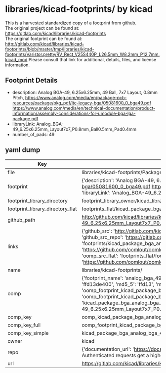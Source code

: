# libraries/kicad-footprints/ by kicad  
This is a harvested standardized copy of a footprint from github.  
The original project can be found at:  
https://gitlab.com/kicad/libraries/kicad-footprints  
The original footprint can be found at:
http://gitlab.com/kicad/libraries/kicad-footprints//blob/master/tmp/libraries/kicad-footprints/Varistor.pretty/RV_Rect_V25S440P_L26.5mm_W8.2mm_P12.7mm.kicad_mod
Please consult that link for additional, details, files, and license information.  
## Footprint Details
* description: Analog BGA-49, 6.25x6.25mm, 49 Ball, 7x7 Layout, 0.8mm Pitch, https://www.analog.com/media/en/package-pcb-resources/package/pkg_pdf/ltc-legacy-bga/05081600_0_bga49.pdf https://www.analog.com/media/en/technical-documentation/product-information/assembly-considerations-for-umodule-bga-lga-package.pdf  
* libraryLink: Analog_BGA-49_6.25x6.25mm_Layout7x7_P0.8mm_Ball0.5mm_Pad0.4mm  
* number_of_pads: 49  
## yaml dump  
| Key | Value |  
| --- | --- |  
| file | libraries/kicad-footprints/Package_BGA.pretty/Analog_BGA-49_6.25x6.25mm_Layout7x7_P0.8mm_Ball0.5mm_Pad0.4mm.kicad_mod |  
| footprint | {'description': 'Analog BGA-49, 6.25x6.25mm, 49 Ball, 7x7 Layout, 0.8mm Pitch, https://www.analog.com/media/en/package-pcb-resources/package/pkg_pdf/ltc-legacy-bga/05081600_0_bga49.pdf https://www.analog.com/media/en/technical-documentation/product-information/assembly-considerations-for-umodule-bga-lga-package.pdf', 'libraryLink': 'Analog_BGA-49_6.25x6.25mm_Layout7x7_P0.8mm_Ball0.5mm_Pad0.4mm', 'number_of_pads': 49} |  
| footprint_library_directory | footprint_library_owner/kicad_libraries/kicad-footprints/ |  
| footprint_library_directory_flat | footprints_flat/kicad_package_bga_analog_bga_49_6_25x6_25mm_layout7x7_p0_8mm_ball0_5mm_pad0_4mm/working |  
| github_path | http://github.com/kicad/libraries/kicad-footprints//blob/master/tmp/libraries/kicad-footprints/Package_BGA.pretty/Analog_BGA-49_6.25x6.25mm_Layout7x7_P0.8mm_Ball0.5mm_Pad0.4mm.kicad_mod |  
| links | {'github_src': 'http://gitlab.com/kicad/libraries/kicad-footprints//blob/master/tmp/libraries/kicad-footprints/Varistor.pretty/RV_Rect_V25S440P_L26.5mm_W8.2mm_P12.7mm.kicad_mod', 'github_src_repo': 'https://gitlab.com/kicad/libraries/kicad-footprints', 'oomp_bot': 'footprints/kicad_package_bga_analog_bga_49_6_25x6_25mm_layout7x7_p0_8mm_ball0_5mm_pad0_4mm/working', 'oomp_bot_github': 'https://github.com/oomlout/oomlout_oomp_footprint_bot/tree/main/footprints/kicad_package_bga_analog_bga_49_6_25x6_25mm_layout7x7_p0_8mm_ball0_5mm_pad0_4mm/working', 'oomp_src_flat': 'footprints_flat/footprints_flat/kicad_package_bga_analog_bga_49_6_25x6_25mm_layout7x7_p0_8mm_ball0_5mm_pad0_4mm/working', 'oomp_src_flat_github': 'https://github.com/oomlout/oomlout_oomp_footprint_src/tree/main/footprints_flat/kicad_package_bga_analog_bga_49_6_25x6_25mm_layout7x7_p0_8mm_ball0_5mm_pad0_4mm/working'} |  
| name | libraries/kicad-footprints/ |  
| oomp | {'footprint_name': 'analog_bga_49_6_25x6_25mm_layout7x7_p0_8mm_ball0_5mm_pad0_4mm', 'library_name': 'package_bga', 'md5': 'ffd13de40043092aaecf9e8e47b3ff59', 'md5_10': 'ffd13de400', 'md5_5': 'ffd13', 'md5_6': 'ffd13d', 'oomp_key': 'oomp_kicad_package_bga_analog_bga_49_6_25x6_25mm_layout7x7_p0_8mm_ball0_5mm_pad0_4mm', 'oomp_key_extra': 'oomp_footprint_kicad_package_bga_analog_bga_49_6_25x6_25mm_layout7x7_p0_8mm_ball0_5mm_pad0_4mm', 'oomp_key_full': 'oomp_footprint_kicad_package_bga_analog_bga_49_6_25x6_25mm_layout7x7_p0_8mm_ball0_5mm_pad0_4mm_ffd13d', 'oomp_key_simple': 'kicad_package_bga_analog_bga_49_6_25x6_25mm_layout7x7_p0_8mm_ball0_5mm_pad0_4mm', 'original_filename': 'libraries/kicad-footprints/Package_BGA.pretty/Analog_BGA-49_6.25x6.25mm_Layout7x7_P0.8mm_Ball0.5mm_Pad0.4mm.kicad_mod', 'owner_name': 'kicad'} |  
| oomp_key | oomp_kicad_package_bga_analog_bga_49_6_25x6_25mm_layout7x7_p0_8mm_ball0_5mm_pad0_4mm |  
| oomp_key_full | oomp_footprint_kicad_package_bga_analog_bga_49_6_25x6_25mm_layout7x7_p0_8mm_ball0_5mm_pad0_4mm |  
| oomp_key_simple | kicad_package_bga_analog_bga_49_6_25x6_25mm_layout7x7_p0_8mm_ball0_5mm_pad0_4mm |  
| owner | kicad |  
| repo | {'documentation_url': 'https://docs.github.com/rest/overview/resources-in-the-rest-api#rate-limiting', 'message': "API rate limit exceeded for 84.66.173.59. (But here's the good news: Authenticated requests get a higher rate limit. Check out the documentation for more details.)"} |  
| url | https://gitlab.com/kicad/libraries/kicad-footprints |  

